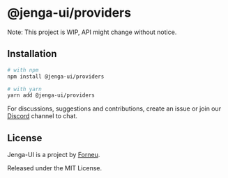 # @jenga-ui/providers

Note: This project is WIP, API might change without notice.

## Installation

```sh
# with npm
npm install @jenga-ui/providers

# with yarn
yarn add @jenga-ui/providers
```

For discussions, suggestions and contributions, create an issue or join our [Discord](https://discord.gg/sHnHPnAPZj) channel to chat.

## License

Jenga-UI is a project by [Forneu](https://forneu.com).

Released under the MIT License.
